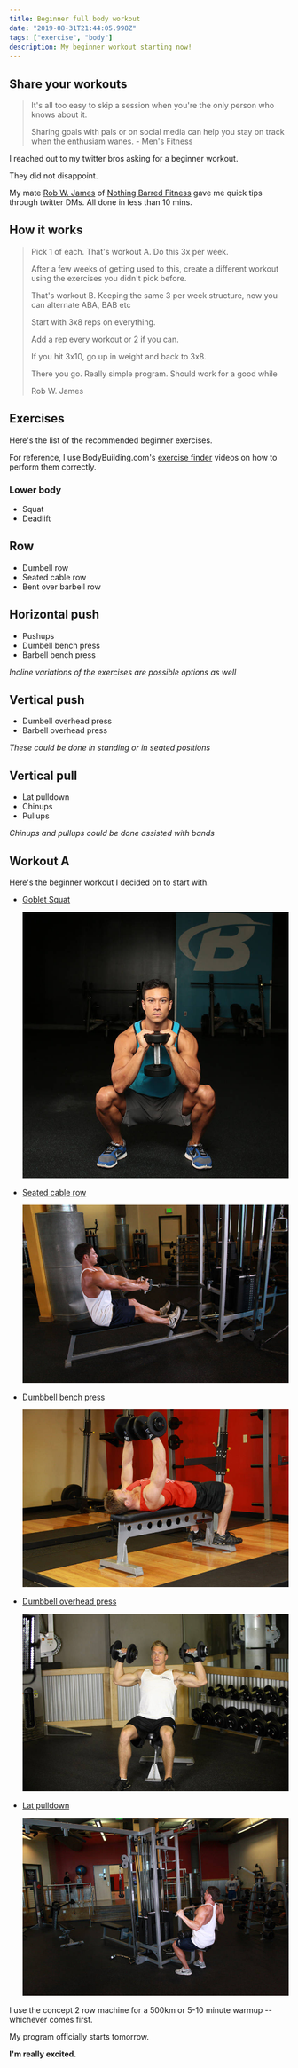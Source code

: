 ```yaml
---
title: Beginner full body workout
date: "2019-08-31T21:44:05.998Z"
tags: ["exercise", "body"]
description: My beginner workout starting now!
---
```


## Share your workouts

> It's all too easy to skip a session when you're the only person who knows about it.
>
> Sharing goals with pals or on social media can help you stay on track when the enthusiam wanes. - Men's Fitness

I reached out to my twitter bros asking for a beginner workout.

They did not disappoint.

My mate [Rob W. James](https://twitter.com/Rob_NBF) of [Nothing Barred Fitness](https://nothingbarredfitness.com/) gave me quick tips through twitter DMs. All done in less than 10 mins.

## How it works

> Pick 1 of each. That's workout A. Do this 3x per week.
>
> After a few weeks of getting used to this, create a different workout using the exercises you didn't pick before.
>
> That's workout B. Keeping the same 3 per week structure, now you can alternate ABA, BAB etc
>
> Start with 3x8 reps on everything.
>
> Add a rep every workout or 2 if you can.
>
> If you hit 3x10, go up in weight and back to 3x8.
>
> There you go. Really simple program. Should work for a good while
>
> Rob W. James

## Exercises

Here's the list of the recommended beginner exercises.

For reference, I use BodyBuilding.com's [exercise finder](https://www.bodybuilding.com/exercises/finder) videos on how to perform them correctly.

### Lower body

- Squat
- Deadlift

## Row

- Dumbell row
- Seated cable row
- Bent over barbell row

## Horizontal push

- Pushups
- Dumbell bench press
- Barbell bench press

_Incline variations of the exercises are possible options as well_

## Vertical push

- Dumbell overhead press
- Barbell overhead press

_These could be done in standing or in seated positions_

## Vertical pull

- Lat pulldown
- Chinups
- Pullups

_Chinups and pullups could be done assisted with bands_

## Workout A

Here's the beginner workout I decided on to start with.

- [Goblet Squat](https://www.bodybuilding.com/exercises/dumbbell-goblet-squat)

  ![squat](./squat-1.jpg)

- [Seated cable row](https://www.bodybuilding.com/exercises/seated-cable-rows)

  ![squat](./row-1.jpg)

- [Dumbbell bench press](https://www.bodybuilding.com/exercises/dumbbell-bench-press)

  ![squat](./bench-1.jpg)

- [Dumbbell overhead press](https://www.bodybuilding.com/exercises/seated-dumbbell-press)

  ![squat](./press-1.jpg)

- [Lat pulldown](https://www.bodybuilding.com/exercises/wide-grip-lat-pulldown)

  ![squat](./lat-1.jpg)

I use the concept 2 row machine for a 500km or 5-10 minute warmup -- whichever comes first.

My program officially starts tomorrow.

**I'm really excited.**
